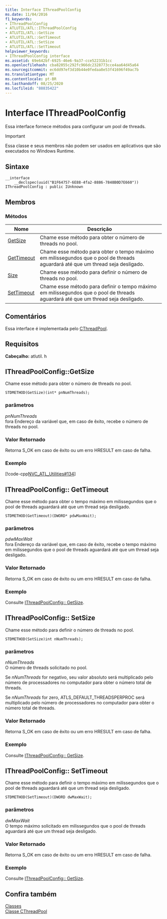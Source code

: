 ```yaml
---
title: Interface IThreadPoolConfig
ms.date: 11/04/2016
f1_keywords:
- IThreadPoolConfig
- ATLUTIL/ATL::IThreadPoolConfig
- ATLUTIL/ATL::GetSize
- ATLUTIL/ATL::GetTimeout
- ATLUTIL/ATL::SetSize
- ATLUTIL/ATL::SetTimeout
helpviewer_keywords:
- IThreadPoolConfig interface
ms.assetid: 69e642bf-6925-46e6-9a37-cce52231b1cc
ms.openlocfilehash: cba82055c292fc966dc2328773cce4aa64d45a64
ms.sourcegitcommit: ec6dd97ef3d10b44e0fedaa8e53f41696f49ac7b
ms.translationtype: MT
ms.contentlocale: pt-BR
ms.lasthandoff: 08/25/2020
ms.locfileid: "88835422"
---
```

# <a name="ithreadpoolconfig-interface"></a>Interface IThreadPoolConfig

Essa interface fornece métodos para configurar um pool de threads.

> [!IMPORTANT]
> Essa classe e seus membros não podem ser usados em aplicativos que são executados no Windows Runtime.

## <a name="syntax"></a>Sintaxe

```
__interface
    __declspec(uuid("B1F64757-6E88-4fa2-8886-7848B0D7E660")) IThreadPoolConfig : public IUnknown
```

## <a name="members"></a>Membros

### <a name="methods"></a>Métodos

|Nome|Descrição|
|-|-|
|[GetSize](#getsize)|Chame esse método para obter o número de threads no pool.|
|[GetTimeout](#gettimeout)|Chame esse método para obter o tempo máximo em milissegundos que o pool de threads aguardará até que um thread seja desligado.|
|[Size](#setsize)|Chame esse método para definir o número de threads no pool.|
|[SetTimeout](#settimeout)|Chame esse método para definir o tempo máximo em milissegundos que o pool de threads aguardará até que um thread seja desligado.|

## <a name="remarks"></a>Comentários

Essa interface é implementada pelo [CThreadPool](../../atl/reference/cthreadpool-class.md).

## <a name="requirements"></a>Requisitos

**Cabeçalho:** atlutil. h

## <a name="ithreadpoolconfiggetsize"></a><a name="getsize"></a> IThreadPoolConfig::GetSize

Chame esse método para obter o número de threads no pool.

```
STDMETHOD(GetSize)(int* pnNumThreads);
```

### <a name="parameters"></a>parâmetros

*pnNumThreads*<br/>
fora Endereço da variável que, em caso de êxito, recebe o número de threads no pool.

### <a name="return-value"></a>Valor Retornado

Retorna S_OK em caso de êxito ou um erro HRESULT em caso de falha.

### <a name="example"></a>Exemplo

[!code-cpp[NVC_ATL_Utilities#134](../../atl/codesnippet/cpp/ithreadpoolconfig-interface_1.cpp)]

## <a name="ithreadpoolconfiggettimeout"></a><a name="gettimeout"></a> IThreadPoolConfig:: GetTimeout

Chame esse método para obter o tempo máximo em milissegundos que o pool de threads aguardará até que um thread seja desligado.

```
STDMETHOD(GetTimeout)(DWORD* pdwMaxWait);
```

### <a name="parameters"></a>parâmetros

*pdwMaxWait*<br/>
fora Endereço da variável que, em caso de êxito, recebe o tempo máximo em milissegundos que o pool de threads aguardará até que um thread seja desligado.

### <a name="return-value"></a>Valor Retornado

Retorna S_OK em caso de êxito ou um erro HRESULT em caso de falha.

### <a name="example"></a>Exemplo

Consulte [IThreadPoolConfig:: GetSize](#getsize).

## <a name="ithreadpoolconfigsetsize"></a><a name="setsize"></a> IThreadPoolConfig:: SetSize

Chame esse método para definir o número de threads no pool.

```
STDMETHOD(SetSize)int nNumThreads);
```

### <a name="parameters"></a>parâmetros

*nNumThreads*<br/>
O número de threads solicitado no pool.

Se *nNumThreads* for negativo, seu valor absoluto será multiplicado pelo número de processadores no computador para obter o número total de threads.

Se *nNumThreads* for zero, ATLS_DEFAULT_THREADSPERPROC será multiplicado pelo número de processadores no computador para obter o número total de threads.

### <a name="return-value"></a>Valor Retornado

Retorna S_OK em caso de êxito ou um erro HRESULT em caso de falha.

### <a name="example"></a>Exemplo

Consulte [IThreadPoolConfig:: GetSize](#getsize).

## <a name="ithreadpoolconfigsettimeout"></a><a name="settimeout"></a> IThreadPoolConfig:: SetTimeout

Chame esse método para definir o tempo máximo em milissegundos que o pool de threads aguardará até que um thread seja desligado.

```
STDMETHOD(SetTimeout)(DWORD dwMaxWait);
```

### <a name="parameters"></a>parâmetros

*dwMaxWait*<br/>
O tempo máximo solicitado em milissegundos que o pool de threads aguardará até que um thread seja desligado.

### <a name="return-value"></a>Valor Retornado

Retorna S_OK em caso de êxito ou um erro HRESULT em caso de falha.

### <a name="example"></a>Exemplo

Consulte [IThreadPoolConfig:: GetSize](#getsize).

## <a name="see-also"></a>Confira também

[Classes](../../atl/reference/atl-classes.md)<br/>
[Classe CThreadPool](../../atl/reference/cthreadpool-class.md)
